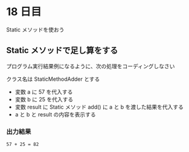 # 18 日目

Static メソッドを使おう

## Static メソッドで足し算をする

プログラム実行結果例になるように、次の処理をコーディングしなさい

クラス名は StaticMethodAdder とする

- 変数 a に 57 を代入する
- 変数 b に 25 を代入する
- 変数 result に Static メソッド add() に a と b を渡した結果を代入する
- a と b と result の内容を表示する

### 出力結果

```
57 + 25 = 82 
```
